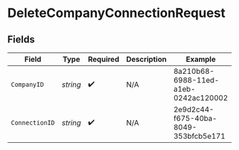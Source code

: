 # DeleteCompanyConnectionRequest


## Fields

| Field                                | Type                                 | Required                             | Description                          | Example                              |
| ------------------------------------ | ------------------------------------ | ------------------------------------ | ------------------------------------ | ------------------------------------ |
| `CompanyID`                          | *string*                             | :heavy_check_mark:                   | N/A                                  | 8a210b68-6988-11ed-a1eb-0242ac120002 |
| `ConnectionID`                       | *string*                             | :heavy_check_mark:                   | N/A                                  | 2e9d2c44-f675-40ba-8049-353bfcb5e171 |